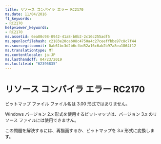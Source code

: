 ```yaml
---
title: リソース コンパイラ エラー RC2170
ms.date: 11/04/2016
f1_keywords:
- RC2170
helpviewer_keywords:
- RC2170
ms.assetid: 6ea80c98-0942-41a8-b0b2-2c16c255adf5
ms.openlocfilehash: c2183e20cab08c4750a4c27ceeffbbe97c8c7f44
ms.sourcegitcommit: 0ab61bc3d2b6cfbd52a16c6ab2b97a8ea1864f12
ms.translationtype: MT
ms.contentlocale: ja-JP
ms.lasthandoff: 04/23/2019
ms.locfileid: "62396835"
---
```

# <a name="resource-compiler-error-rc2170"></a>リソース コンパイラ エラー RC2170

ビットマップ ファイル ファイル名は 3.00 形式ではありません。

Windows バージョン 2.x 形式を使用するビットマップは、バージョン 3.x のリソース ファイルには使用できません。

この問題を解決するには、再描画するか、ビットマップを 3.x 形式に変換します。